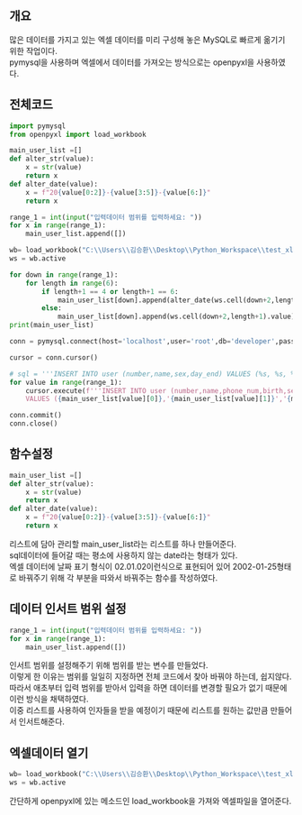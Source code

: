 개요
--
많은 데이터를 가지고 있는 엑셀 데이터를 미리 구성해 놓은 MySQL로 빠르게 옮기기 위한 작업이다.   
pymysql을 사용하며 엑셀에서 데이터를 가져오는 방식으로는 openpyxl을 사용하였다.   

전체코드
--
```python
import pymysql
from openpyxl import load_workbook

main_user_list =[]
def alter_str(value):
    x = str(value)
    return x
def alter_date(value):
    x = f"20{value[0:2]}-{value[3:5]}-{value[6:]}"
    return x

range_1 = int(input("입력데이터 범위를 입력하세요: "))
for x in range(range_1):
    main_user_list.append([])

wb= load_workbook("C:\\Users\\김승환\\Desktop\\Python_Workspace\\test_xlsx.xlsx")
ws = wb.active

for down in range(range_1):
    for length in range(6):
        if length+1 == 4 or length+1 == 6:
            main_user_list[down].append(alter_date(ws.cell(down+2,length+1).value))
        else:
            main_user_list[down].append(ws.cell(down+2,length+1).value)
print(main_user_list)

conn = pymysql.connect(host='localhost',user='root',db='developer',password='best0804',charset='utf8')

cursor = conn.cursor()

# sql = '''INSERT INTO user (number,name,sex,day_end) VALUES (%s, %s, %s, %s) '''
for value in range(range_1):
    cursor.execute(f'''INSERT INTO user (number,name,phone_num,birth,sex,day_end) 
    VALUES ({main_user_list[value][0]},'{main_user_list[value][1]}','{main_user_list[value][2]}','{main_user_list[value][3]}','{main_user_list[value][4]}','{main_user_list[value][5]}')''')

conn.commit()
conn.close()
```    


함수설정
--
```python
main_user_list =[]
def alter_str(value):
    x = str(value)
    return x
def alter_date(value):
    x = f"20{value[0:2]}-{value[3:5]}-{value[6:]}"
    return x
```   
리스트에 담아 관리할 main_user_list라는 리스트를 하나 만들어준다.    
sql데이터에 들어갈 때는 평소에 사용하지 않는 date라는 형태가 있다.   
엑셀 데이터에 날짜 표기 형식이 02.01.02이런식으로 표현되어 있어 2002-01-25형태로 바꿔주기 위해 각 부분을 따와서 바꿔주는 함수를 작성하였다.   

데이터 인서트 범위 설정
--
```python
range_1 = int(input("입력데이터 범위를 입력하세요: "))
for x in range(range_1):
    main_user_list.append([])
```   
인서트 범위를 설정해주기 위해 범위를 받는 변수를 만들었다.    
이렇게 한 이유는 범위를 일일히 지정하면 전체 코드에서 찾아 바꿔야 하는데, 쉽지않다.    
따라서 애초부터 입력 범위를 받아서 입력을 하면 데이터를 변경할 필요가 없기 때문에 이런 방식을 채택하였다.     
이중 리스트를 사용하여 인자들을 받을 예정이기 때문에 리스트를 원하는 값만큼 만들어서 인서트해준다.   

엑셀데이터 열기
--
```python
wb= load_workbook("C:\\Users\\김승환\\Desktop\\Python_Workspace\\test_xlsx.xlsx")
ws = wb.active
```   
간단하게 openpyxl에 있는 메소드인 load_workbook을 가져와 엑셀파일을 열어준다.   


